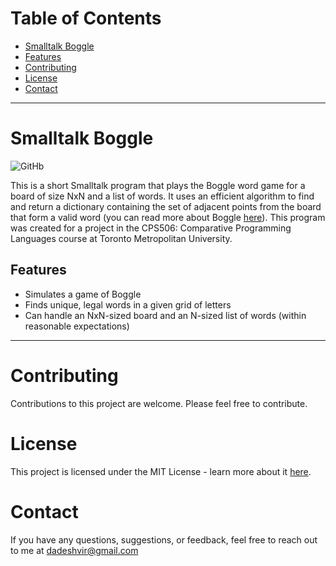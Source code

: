 # Table of Contents
- [Smalltalk Boggle](#smalltalk-boggle)
- [Features](#features)
- [Contributing](#contributing)
- [License](#license)
- [Contact](#contact)

------------------------------

# Smalltalk Boggle
![GitHb](https://img.shields.io/github/license/adedhi/smalltalk-boggle)

This is a short Smalltalk program that plays the Boggle word game for a board of size NxN and a list of words. It uses an efficient algorithm to find and return a dictionary containing the set of adjacent points from the board that form a valid word (you can read more about Boggle [here](https://en.wikipedia.org/wiki/Boggle)). This program was created for a project in the CPS506: Comparative Programming Languages course at Toronto Metropolitan University.

## Features
- Simulates a game of Boggle
- Finds unique, legal words in a given grid of letters
- Can handle an NxN-sized board and an N-sized list of words (within reasonable expectations)

------------------------------

# Contributing
Contributions to this project are welcome. Please feel free to contribute.

# License
This project is licensed under the MIT License - learn more about it [here](LICENSE).

# Contact
If you have any questions, suggestions, or feedback, feel free to reach out to me at dadeshvir@gmail.com
